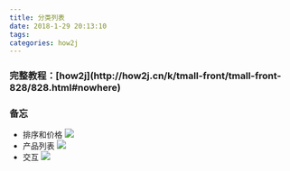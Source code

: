 ```yaml
---
title: 分类列表
date: 2018-1-29 20:13:10
tags:
categories: how2j   
---
```


<h3>完整教程：[how2j](http://how2j.cn/k/tmall-front/tmall-front-828/828.html#nowhere)</h3>

<h3>备忘</h3>

- 排序和价格
![](http://oyj1fkfcr.bkt.clouddn.com/2018-01-29_111506.png)
- 产品列表
![](http://oyj1fkfcr.bkt.clouddn.com/2018-01-29_113744.png)
- 交互
![](http://oyj1fkfcr.bkt.clouddn.com/2018-01-29_121558.png)

